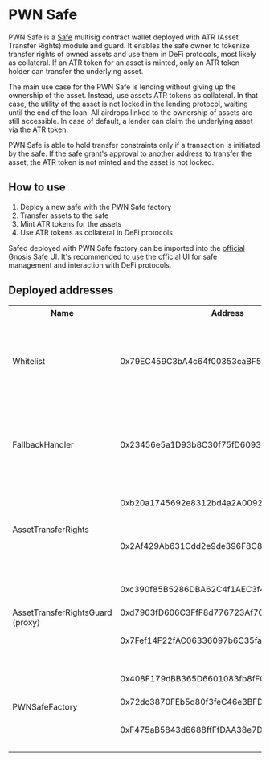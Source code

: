 # PWN Safe
PWN Safe is a [Safe](https://safe.global/) multisig contract wallet deployed with ATR (Asset Transfer Rights) module and guard. It enables the safe owner to tokenize transfer rights of owned assets and use them in DeFi protocols, most likely as collateral. If an ATR token for an asset is minted, only an ATR token holder can transfer the underlying asset.

The main use case for the PWN Safe is lending without giving up the ownership of the asset. Instead, use assets ATR tokens as collateral. In that case, the utility of the asset is not locked in the lending protocol, waiting until the end of the loan. All airdrops linked to the ownership of assets are still accessible. In case of default, a lender can claim the underlying asset via the ATR token.

PWN Safe is able to hold transfer constraints only if a transaction is initiated by the safe. If the safe grant's approval to another address to transfer the asset, the ATR token is not minted and the asset is not locked.

## How to use
1. Deploy a new safe with the PWN Safe factory
2. Transfer assets to the safe
3. Mint ATR tokens for the assets
4. Use ATR tokens as collateral in DeFi protocols

Safed deployed with PWN Safe factory can be imported into the [official Gnosis Safe UI](https://app.safe.global/). It's recommended to use the official UI for safe management and interaction with DeFi protocols.

## Deployed addresses
<table>
    <tr><th>Name</th><th>Address</th><th>Chain</th></tr>
	<tr>
		<td>Whitelist</td><td>0x79EC459C3bA4c64f00353caBF5fa179e059e2e1e</td><td><a href="https://etherscan.io/address/0x79EC459C3bA4c64f00353caBF5fa179e059e2e1e">Ethereum</a> <a href="https://polygonscan.com/address/0x79EC459C3bA4c64f00353caBF5fa179e059e2e1e">Polygon</a> <a href="https://arbiscan.io/address/0x79EC459C3bA4c64f00353caBF5fa179e059e2e1e">Arbitrum</a> <a href="https://optimistic.etherscan.io/address/0x79EC459C3bA4c64f00353caBF5fa179e059e2e1e">Optimism</a> <a href="https://basescan.org/address/0x79EC459C3bA4c64f00353caBF5fa179e059e2e1e">Base</a> <a href="https://cronoscan.com/address/0x79EC459C3bA4c64f00353caBF5fa179e059e2e1e">Cronos</a> <a href="https://mantlescan.org/address/0x79EC459C3bA4c64f00353caBF5fa179e059e2e1e">Mantle</a> <a href="https://goerli.etherscan.io/address/0x79EC459C3bA4c64f00353caBF5fa179e059e2e1e">Goerli</a></td>
	</tr>
	<tr>
		<td>FallbackHandler</td><td>0x23456e5a1D93b8C30f75fD60936DC21c0649480D</td><td><a href="https://etherscan.io/address/0x23456e5a1D93b8C30f75fD60936DC21c0649480D">Ethereum</a> <a href="https://polygonscan.com/address/0x23456e5a1D93b8C30f75fD60936DC21c0649480D">Polygon</a> <a href="https://arbiscan.io/address/0x23456e5a1D93b8C30f75fD60936DC21c0649480D">Arbitrum</a> <a href="https://optimistic.etherscan.io/address/0x23456e5a1D93b8C30f75fD60936DC21c0649480D">Optimism</a> <a href="https://basescan.org/address/0x23456e5a1D93b8C30f75fD60936DC21c0649480D">Base</a> <a href="https://cronoscan.com/address/0x23456e5a1D93b8C30f75fD60936DC21c0649480D">Cronos</a> <a href="https://mantlescan.org/address/0x23456e5a1D93b8C30f75fD60936DC21c0649480D">Mantle</a> <a href="https://goerli.etherscan.io/address/0x23456e5a1D93b8C30f75fD60936DC21c0649480D">Goerli</a></td>
	</tr>
	<tr>
		<td rowspan=2>AssetTransferRights</td><td>0xb20a1745692e8312bd4a2A0092b887526e547F9D</td><td><a href="https://etherscan.io/address/0xb20a1745692e8312bd4a2A0092b887526e547F9D">Ethereum</a> <a href="https://polygonscan.com/address/0xb20a1745692e8312bd4a2A0092b887526e547F9D">Polygon</a> <a href="https://goerli.etherscan.io/address/0xb20a1745692e8312bd4a2A0092b887526e547F9D">Goerli</a></td>
	</tr>
	<tr>
		<td>0x2Af429Ab631Cdd2e9de396F8C838d7ad231E73EB</td><td><a href="https://arbiscan.io/address/0x2Af429Ab631Cdd2e9de396F8C838d7ad231E73EB">Arbitrum</a> <a href="https://optimistic.etherscan.io/address/0x2Af429Ab631Cdd2e9de396F8C838d7ad231E73EB">Optimism</a> <a href="https://basescan.org/address/0x2Af429Ab631Cdd2e9de396F8C838d7ad231E73EB">Base</a> <a href="https://cronoscan.com/address/0x2Af429Ab631Cdd2e9de396F8C838d7ad231E73EB">Cronos</a> <a href="https://mantlescan.org/address/0x2Af429Ab631Cdd2e9de396F8C838d7ad231E73EB">Mantle</a></td>
	</tr>
	<tr>
		<td rowspan=3>AssetTransferRightsGuard (proxy)</td><td>0xc390f85B5286DBA62C4f1AEC3f451b4267d594DA</td><td><a href="https://etherscan.io/address/0xc390f85B5286DBA62C4f1AEC3f451b4267d594DA">Ethereum</a> <a href="https://polygonscan.com/address/0xc390f85B5286DBA62C4f1AEC3f451b4267d594DA">Polygon</a> <a href="https://goerli.etherscan.io/address/0xc390f85B5286DBA62C4f1AEC3f451b4267d594DA">Goerli</a></td>
	</tr>
	<tr>
		<td>0xd7903fD606C3FfF8d776723Af7CCFB6d6E85B126</td><td><a href="https://arbiscan.io/address/0xd7903fD606C3FfF8d776723Af7CCFB6d6E85B126">Arbitrum</a></td>
	</tr>
	<tr>
		<td>0x7Fef14F22fAC06336097b6C35faCA6359A77eb14</td><td><a href="https://optimistic.etherscan.io/address/0x7Fef14F22fAC06336097b6C35faCA6359A77eb14">Optimism</a> <a href="https://basescan.org/address/0x7Fef14F22fAC06336097b6C35faCA6359A77eb14">Base</a> <a href="https://cronoscan.com/address/0x7Fef14F22fAC06336097b6C35faCA6359A77eb14">Cronos</a> <a href="https://mantlescan.org/address/0x7Fef14F22fAC06336097b6C35faCA6359A77eb14">Mantle</a></td>
	</tr>
	<tr>
		<td rowspan=3>PWNSafeFactory</td><td>0x408F179dBB365D6601083fb8fF01ff0E1C66AE28</td><td><a href="https://etherscan.io/address/0x408F179dBB365D6601083fb8fF01ff0E1C66AE28">Ethereum</a> <a href="https://polygonscan.com/address/0x408F179dBB365D6601083fb8fF01ff0E1C66AE28">Polygon</a> <a href="https://goerli.etherscan.io/address/0x408F179dBB365D6601083fb8fF01ff0E1C66AE28">Goerli</a></td>
	</tr>
	<tr>
		<td>0x72dc3870FEb5d80f3feC46e3BFDa673170695395</td><td><a href="https://arbiscan.io/address/0x72dc3870FEb5d80f3feC46e3BFDa673170695395">Arbitrum</a></td>
	</tr>
	<tr>
		<td>0xF475aB5843d6688ffFfDAA38e7DEFeAFAc9d9284</td><td><a href="https://optimistic.etherscan.io/address/0xF475aB5843d6688ffFfDAA38e7DEFeAFAc9d9284">Optimism</a> <a href="https://basescan.org/address/0xF475aB5843d6688ffFfDAA38e7DEFeAFAc9d9284">Base</a> <a href="https://cronoscan.com/address/0xF475aB5843d6688ffFfDAA38e7DEFeAFAc9d9284">Cronos</a> <a href="https://mantlescan.org/address/0xF475aB5843d6688ffFfDAA38e7DEFeAFAc9d9284">Mantle</a></td>
	</tr>
</table>
